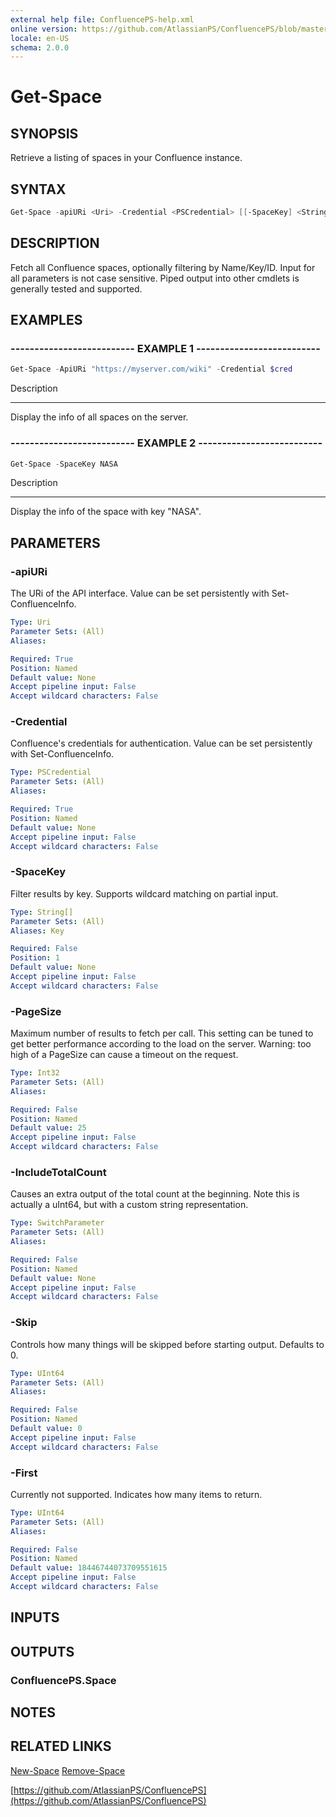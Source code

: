```yaml
---
external help file: ConfluencePS-help.xml
online version: https://github.com/AtlassianPS/ConfluencePS/blob/master/docs/en-US/Get-Space.md
locale: en-US
schema: 2.0.0
---
```

# Get-Space

## SYNOPSIS
Retrieve a listing of spaces in your Confluence instance.

## SYNTAX

```powershell
Get-Space -apiURi <Uri> -Credential <PSCredential> [[-SpaceKey] <String[]>] [-PageSize <Int32>] [-IncludeTotalCount] [-Skip <UInt64>] [-First <UInt64>]
```

## DESCRIPTION
Fetch all Confluence spaces, optionally filtering by Name/Key/ID.
Input for all parameters is not case sensitive.
Piped output into other cmdlets is generally tested and supported.

## EXAMPLES

### -------------------------- EXAMPLE 1 --------------------------
```powershell
Get-Space -ApiURi "https://myserver.com/wiki" -Credential $cred
```

Description

-----------

Display the info of all spaces on the server.

### -------------------------- EXAMPLE 2 --------------------------
```powershell
Get-Space -SpaceKey NASA
```

Description

-----------

Display the info of the space with key "NASA".

## PARAMETERS

### -apiURi
The URi of the API interface.
Value can be set persistently with Set-ConfluenceInfo.

```yaml
Type: Uri
Parameter Sets: (All)
Aliases:

Required: True
Position: Named
Default value: None
Accept pipeline input: False
Accept wildcard characters: False
```

### -Credential
Confluence's credentials for authentication.
Value can be set persistently with Set-ConfluenceInfo.

```yaml
Type: PSCredential
Parameter Sets: (All)
Aliases:

Required: True
Position: Named
Default value: None
Accept pipeline input: False
Accept wildcard characters: False
```

### -SpaceKey
Filter results by key.
Supports wildcard matching on partial input.

```yaml
Type: String[]
Parameter Sets: (All)
Aliases: Key

Required: False
Position: 1
Default value: None
Accept pipeline input: False
Accept wildcard characters: False
```

### -PageSize
Maximum number of results to fetch per call.
This setting can be tuned to get better performance according to the load on the server.
Warning: too high of a PageSize can cause a timeout on the request.

```yaml
Type: Int32
Parameter Sets: (All)
Aliases:

Required: False
Position: Named
Default value: 25
Accept pipeline input: False
Accept wildcard characters: False
```

### -IncludeTotalCount
Causes an extra output of the total count at the beginning.
Note this is actually a uInt64, but with a custom string representation.

```yaml
Type: SwitchParameter
Parameter Sets: (All)
Aliases:

Required: False
Position: Named
Default value: None
Accept pipeline input: False
Accept wildcard characters: False
```

### -Skip
Controls how many things will be skipped before starting output.
Defaults to 0.

```yaml
Type: UInt64
Parameter Sets: (All)
Aliases:

Required: False
Position: Named
Default value: 0
Accept pipeline input: False
Accept wildcard characters: False
```

### -First
Currently not supported.
Indicates how many items to return.

```yaml
Type: UInt64
Parameter Sets: (All)
Aliases:

Required: False
Position: Named
Default value: 18446744073709551615
Accept pipeline input: False
Accept wildcard characters: False
```

## INPUTS

## OUTPUTS

### ConfluencePS.Space

## NOTES

## RELATED LINKS

[New-Space]()
[Remove-Space]()

[https://github.com/AtlassianPS/ConfluencePS](https://github.com/AtlassianPS/ConfluencePS)

